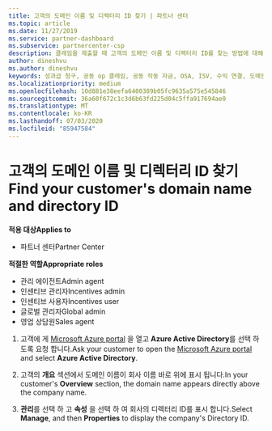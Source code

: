 ```yaml
---
title: 고객의 도메인 이름 및 디렉터리 ID 찾기 | 파트너 센터
ms.topic: article
ms.date: 11/27/2019
ms.service: partner-dashboard
ms.subservice: partnercenter-csp
description: 클레임을 제출할 때 고객의 도메인 이름 및 디렉터리 ID를 찾는 방법에 대해 알아봅니다.
author: dineshvu
ms.author: dineshvu
keywords: 성과급 청구, 공동 op 클레임, 공동 작동 자금, OSA, ISV, 수익 연결, 도메인 이름, 디렉터리 ID
ms.localizationpriority: medium
ms.openlocfilehash: 10d881e38eefa6400389b05fc9635a575e545846
ms.sourcegitcommit: 36a60f672c1c3d6b63fd225d04c5ffa917694ae0
ms.translationtype: MT
ms.contentlocale: ko-KR
ms.lasthandoff: 07/03/2020
ms.locfileid: "85947584"
---
```

# <a name="find-your-customers-domain-name-and-directory-id"></a><span data-ttu-id="b18bf-104">고객의 도메인 이름 및 디렉터리 ID 찾기</span><span class="sxs-lookup"><span data-stu-id="b18bf-104">Find your customer's domain name and directory ID</span></span>

<span data-ttu-id="b18bf-105">**적용 대상**</span><span class="sxs-lookup"><span data-stu-id="b18bf-105">**Applies to**</span></span>

- <span data-ttu-id="b18bf-106">파트너 센터</span><span class="sxs-lookup"><span data-stu-id="b18bf-106">Partner Center</span></span>

<span data-ttu-id="b18bf-107">**적절한 역할**</span><span class="sxs-lookup"><span data-stu-id="b18bf-107">**Appropriate roles**</span></span>

- <span data-ttu-id="b18bf-108">관리 에이전트</span><span class="sxs-lookup"><span data-stu-id="b18bf-108">Admin agent</span></span>
- <span data-ttu-id="b18bf-109">인센티브 관리자</span><span class="sxs-lookup"><span data-stu-id="b18bf-109">Incentives admin</span></span>
- <span data-ttu-id="b18bf-110">인센티브 사용자</span><span class="sxs-lookup"><span data-stu-id="b18bf-110">Incentives user</span></span>
- <span data-ttu-id="b18bf-111">글로벌 관리자</span><span class="sxs-lookup"><span data-stu-id="b18bf-111">Global admin</span></span>
- <span data-ttu-id="b18bf-112">영업 상담원</span><span class="sxs-lookup"><span data-stu-id="b18bf-112">Sales agent</span></span>

1.  <span data-ttu-id="b18bf-113">고객에 게 [Microsoft Azure portal](https://ms.portal.azure.com/#home) 을 열고 **Azure Active Directory**를 선택 하도록 요청 합니다.</span><span class="sxs-lookup"><span data-stu-id="b18bf-113">Ask your customer to open the [Microsoft Azure portal](https://ms.portal.azure.com/#home) and select **Azure Active Directory**.</span></span> 

2.  <span data-ttu-id="b18bf-114">고객의 **개요** 섹션에서 도메인 이름이 회사 이름 바로 위에 표시 됩니다.</span><span class="sxs-lookup"><span data-stu-id="b18bf-114">In your customer's **Overview** section, the domain name appears directly above the company name.</span></span>  

3.  <span data-ttu-id="b18bf-115">**관리**를 선택 하 고 **속성** 을 선택 하 여 회사의 디렉터리 ID를 표시 합니다.</span><span class="sxs-lookup"><span data-stu-id="b18bf-115">Select **Manage**, and then **Properties** to display the company's Directory ID.</span></span>
